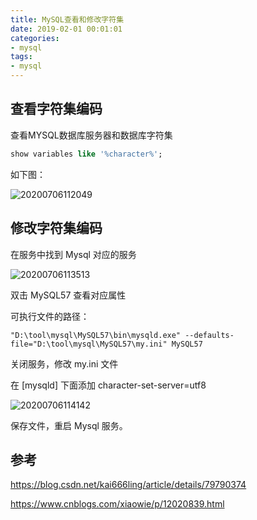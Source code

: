 ```yaml
---
title: MySQL查看和修改字符集
date: 2019-02-01 00:01:01
categories:
- mysql
tags:
- mysql
---
```


## 查看字符集编码

查看MYSQL数据库服务器和数据库字符集

```sql
show variables like '%character%';
```

如下图：

![20200706112049](https://photo.woilanlan.top/blog/img/2020/07/06/20200706112049.png)

## 修改字符集编码

在服务中找到 Mysql 对应的服务

![20200706113513](https://photo.woilanlan.top/blog/img/2020/07/06/20200706113513.png)

双击 MySQL57 查看对应属性

可执行文件的路径：

```log
"D:\tool\mysql\MySQL57\bin\mysqld.exe" --defaults-file="D:\tool\mysql\MySQL57\my.ini" MySQL57
```

关闭服务，修改 my.ini 文件

在 [mysqld] 下面添加 character-set-server=utf8

![20200706114142](https://photo.woilanlan.top/blog/img/2020/07/06/20200706114142.png)

保存文件，重启 Mysql 服务。

## 参考

<https://blog.csdn.net/kai666ling/article/details/79790374>

<https://www.cnblogs.com/xiaowie/p/12020839.html>
